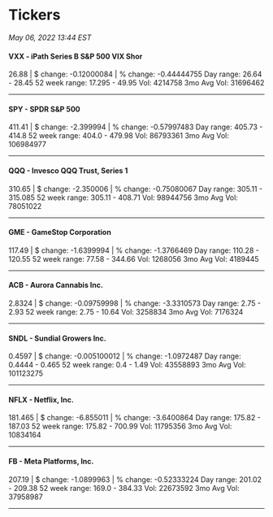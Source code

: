 # Tickers
*May 06, 2022 13:44 EST*

#### VXX - iPath Series B S&P 500 VIX Shor
26.88 | $ change: -0.12000084 | % change: -0.44444755
Day range: 26.64 - 28.45 52 week range: 17.295 - 49.95
Vol: 4214758 3mo Avg Vol: 31696462

---

#### SPY - SPDR S&P 500
411.41 | $ change: -2.399994 | % change: -0.57997483
Day range: 405.73 - 414.8 52 week range: 404.0 - 479.98
Vol: 86793361 3mo Avg Vol: 106984977

---

#### QQQ - Invesco QQQ Trust, Series 1
310.65 | $ change: -2.350006 | % change: -0.75080067
Day range: 305.11 - 315.085 52 week range: 305.11 - 408.71
Vol: 98944756 3mo Avg Vol: 78051022

---

#### GME - GameStop Corporation
117.49 | $ change: -1.6399994 | % change: -1.3766469
Day range: 110.28 - 120.55 52 week range: 77.58 - 344.66
Vol: 1268056 3mo Avg Vol: 4189445

---

#### ACB - Aurora Cannabis Inc.
2.8324 | $ change: -0.09759998 | % change: -3.3310573
Day range: 2.75 - 2.93 52 week range: 2.75 - 10.64
Vol: 3258834 3mo Avg Vol: 7176324

---

#### SNDL - Sundial Growers Inc.
0.4597 | $ change: -0.005100012 | % change: -1.0972487
Day range: 0.4444 - 0.465 52 week range: 0.4 - 1.49
Vol: 43558893 3mo Avg Vol: 101123275

---

#### NFLX - Netflix, Inc.
181.465 | $ change: -6.855011 | % change: -3.6400864
Day range: 175.82 - 187.03 52 week range: 175.82 - 700.99
Vol: 11795356 3mo Avg Vol: 10834164

---

#### FB - Meta Platforms, Inc.
207.19 | $ change: -1.0899963 | % change: -0.52333224
Day range: 201.02 - 209.38 52 week range: 169.0 - 384.33
Vol: 22673592 3mo Avg Vol: 37958987

---


